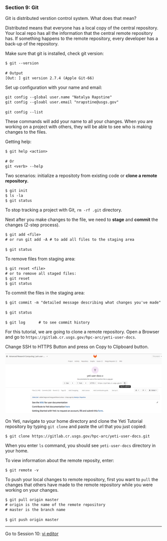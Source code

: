 ### Section 9: Git  

Git is distributed verstion control system. What does that mean?

Distributed means that everyone has a local copy of the central repository. Your local repo has all the information that the central remote repository has. If something happens to the remote repository, every developer has a back-up of the repository.

Make sure that git is installed, check git version:

```
$ git --version

# Output
[Out: ] git version 2.7.4 (Apple Git-66)
```

Set up configuration with your name and email: 

```
git config --global user.name "Natalya Rapstine"
git config --gloabl user.email "nrapstine@usgs.gov"

git config --list
```

These commands will add your name to all your changes. When you are working on a project with others, they will be able to see who is making changes to the files.

Getting help:

```
$ git help <action>

# Or
git <verb> --help
```

Two scenarios: initialize a repositoty from existing code or **clone a remote repository.**

```
$ git init
$ ls -la
$ git status
```

To stop tracking a project with Git, `rm -rf .git` directory.

Next after you make changes to the file, we need to **stage** and **commit** the changes (2-step process).

```
$ git add <file>
# or run git add -A # to add all files to the staging area

$ git status
```

To remove files from staging area:

```
$ git reset <file>
# or to remove all staged files:
$ git reset 
$ git status
```

To commit the files in the staging area:

```
$ git commit -m "detailed message describing what changes you've made"

$ git status

$ git log      # to see commit history
```

For this tutorial, we are going to clone a remote repository. Open a Browser and go to `https://gitlab.cr.usgs.gov/hpc-arc/yeti-user-docs`.

Change SSH to HTTPS Button and press on Copy to Clipboard button.

![git-clone](./img/git-clone.png)  

On Yeti, navigate to your home directory and clone the Yeti Tutorial repository by typing `git clone` and paste the url that you just copied:

```
$ git clone https://gitlab.cr.usgs.gov/hpc-arc/yeti-user-docs.git
```

When you enter `ls` command, you should see `yeti-user-docs` directory in your home. 

To view information about the remote reposity, enter:

```
$ git remote -v
```

To push your local changes to remote repository, first you want to `pull` the changes that others have made to the remote repository while you were working on your changes. 

```
$ git pull origin master
# origin is the name of the remote repository
# master is the branch name

$ git push origin master
```

------

Go to Session 10: [vi editor](vi.md)
